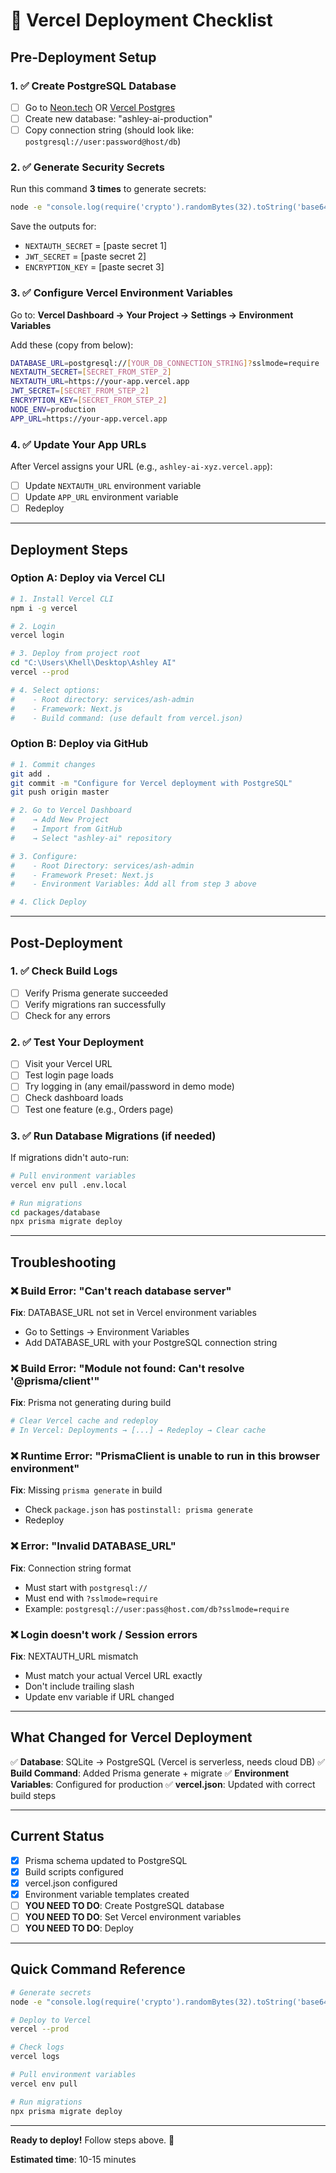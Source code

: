# 🚀 Vercel Deployment Checklist

## Pre-Deployment Setup

### 1. ✅ Create PostgreSQL Database
- [ ] Go to [Neon.tech](https://neon.tech) OR [Vercel Postgres](https://vercel.com/dashboard)
- [ ] Create new database: "ashley-ai-production"
- [ ] Copy connection string (should look like: `postgresql://user:password@host/db`)

### 2. ✅ Generate Security Secrets

Run this command **3 times** to generate secrets:
```bash
node -e "console.log(require('crypto').randomBytes(32).toString('base64'))"
```

Save the outputs for:
- `NEXTAUTH_SECRET` = [paste secret 1]
- `JWT_SECRET` = [paste secret 2]
- `ENCRYPTION_KEY` = [paste secret 3]

### 3. ✅ Configure Vercel Environment Variables

Go to: **Vercel Dashboard → Your Project → Settings → Environment Variables**

Add these (copy from below):

```bash
DATABASE_URL=postgresql://[YOUR_DB_CONNECTION_STRING]?sslmode=require
NEXTAUTH_SECRET=[SECRET_FROM_STEP_2]
NEXTAUTH_URL=https://your-app.vercel.app
JWT_SECRET=[SECRET_FROM_STEP_2]
ENCRYPTION_KEY=[SECRET_FROM_STEP_2]
NODE_ENV=production
APP_URL=https://your-app.vercel.app
```

### 4. ✅ Update Your App URLs

After Vercel assigns your URL (e.g., `ashley-ai-xyz.vercel.app`):
- [ ] Update `NEXTAUTH_URL` environment variable
- [ ] Update `APP_URL` environment variable
- [ ] Redeploy

---

## Deployment Steps

### Option A: Deploy via Vercel CLI

```bash
# 1. Install Vercel CLI
npm i -g vercel

# 2. Login
vercel login

# 3. Deploy from project root
cd "C:\Users\Khell\Desktop\Ashley AI"
vercel --prod

# 4. Select options:
#    - Root directory: services/ash-admin
#    - Framework: Next.js
#    - Build command: (use default from vercel.json)
```

### Option B: Deploy via GitHub

```bash
# 1. Commit changes
git add .
git commit -m "Configure for Vercel deployment with PostgreSQL"
git push origin master

# 2. Go to Vercel Dashboard
#    → Add New Project
#    → Import from GitHub
#    → Select "ashley-ai" repository

# 3. Configure:
#    - Root Directory: services/ash-admin
#    - Framework Preset: Next.js
#    - Environment Variables: Add all from step 3 above

# 4. Click Deploy
```

---

## Post-Deployment

### 1. ✅ Check Build Logs
- [ ] Verify Prisma generate succeeded
- [ ] Verify migrations ran successfully
- [ ] Check for any errors

### 2. ✅ Test Your Deployment
- [ ] Visit your Vercel URL
- [ ] Test login page loads
- [ ] Try logging in (any email/password in demo mode)
- [ ] Check dashboard loads
- [ ] Test one feature (e.g., Orders page)

### 3. ✅ Run Database Migrations (if needed)

If migrations didn't auto-run:

```bash
# Pull environment variables
vercel env pull .env.local

# Run migrations
cd packages/database
npx prisma migrate deploy
```

---

## Troubleshooting

### ❌ Build Error: "Can't reach database server"
**Fix**: DATABASE_URL not set in Vercel environment variables
- Go to Settings → Environment Variables
- Add DATABASE_URL with your PostgreSQL connection string

### ❌ Build Error: "Module not found: Can't resolve '@prisma/client'"
**Fix**: Prisma not generating during build
```bash
# Clear Vercel cache and redeploy
# In Vercel: Deployments → [...] → Redeploy → Clear cache
```

### ❌ Runtime Error: "PrismaClient is unable to run in this browser environment"
**Fix**: Missing `prisma generate` in build
- Check `package.json` has `postinstall: prisma generate`
- Redeploy

### ❌ Error: "Invalid DATABASE_URL"
**Fix**: Connection string format
- Must start with `postgresql://`
- Must end with `?sslmode=require`
- Example: `postgresql://user:pass@host.com/db?sslmode=require`

### ❌ Login doesn't work / Session errors
**Fix**: NEXTAUTH_URL mismatch
- Must match your actual Vercel URL exactly
- Don't include trailing slash
- Update env variable if URL changed

---

## What Changed for Vercel Deployment

✅ **Database**: SQLite → PostgreSQL (Vercel is serverless, needs cloud DB)
✅ **Build Command**: Added Prisma generate + migrate
✅ **Environment Variables**: Configured for production
✅ **vercel.json**: Updated with correct build steps

---

## Current Status

- [x] Prisma schema updated to PostgreSQL
- [x] Build scripts configured
- [x] vercel.json configured
- [x] Environment variable templates created
- [ ] **YOU NEED TO DO**: Create PostgreSQL database
- [ ] **YOU NEED TO DO**: Set Vercel environment variables
- [ ] **YOU NEED TO DO**: Deploy

---

## Quick Command Reference

```bash
# Generate secrets
node -e "console.log(require('crypto').randomBytes(32).toString('base64'))"

# Deploy to Vercel
vercel --prod

# Check logs
vercel logs

# Pull environment variables
vercel env pull

# Run migrations
npx prisma migrate deploy
```

---

**Ready to deploy!** Follow steps above. 🚀

**Estimated time**: 10-15 minutes
